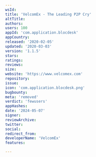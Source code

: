 ```yaml
---
wsId: 
title: 'VelcomEx - The Leading P2P Cry'
altTitle: 
authors: 
users: 100
appId: 'com.application.blocdesk'
appCountry: 
released: '2020-02-05'
updated: '2020-03-03'
version: '1.1.5'
stars: 
ratings: 
reviews: 
size: 
website: 'https://www.velcomex.com'
repository: 
issue: 
icon: 'com.application.blocdesk.png'
bugbounty: 
meta: 'removed'
verdict: 'fewusers'
appHashes: 
date: '2024-05-07'
signer: 
reviewArchive: 
twitter: 
social: 
redirect_from: 
developerName: 'VelcomEx'
features: 

---
```


